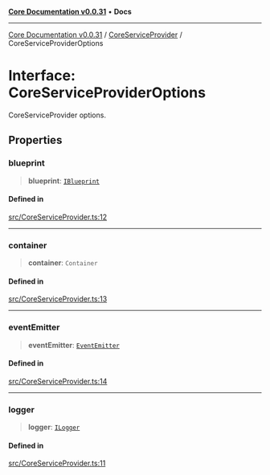 [**Core Documentation v0.0.31**](../../README.md) • **Docs**

***

[Core Documentation v0.0.31](../../modules.md) / [CoreServiceProvider](../README.md) / CoreServiceProviderOptions

# Interface: CoreServiceProviderOptions

CoreServiceProvider options.

## Properties

### blueprint

> **blueprint**: [`IBlueprint`](../../definitions/type-aliases/IBlueprint.md)

#### Defined in

[src/CoreServiceProvider.ts:12](https://github.com/stonemjs/core/blob/40e6656006329b0d27f05f845f48db22a574f5ce/src/CoreServiceProvider.ts#L12)

***

### container

> **container**: `Container`

#### Defined in

[src/CoreServiceProvider.ts:13](https://github.com/stonemjs/core/blob/40e6656006329b0d27f05f845f48db22a574f5ce/src/CoreServiceProvider.ts#L13)

***

### eventEmitter

> **eventEmitter**: [`EventEmitter`](../../events/EventEmitter/classes/EventEmitter.md)

#### Defined in

[src/CoreServiceProvider.ts:14](https://github.com/stonemjs/core/blob/40e6656006329b0d27f05f845f48db22a574f5ce/src/CoreServiceProvider.ts#L14)

***

### logger

> **logger**: [`ILogger`](../../definitions/interfaces/ILogger.md)

#### Defined in

[src/CoreServiceProvider.ts:11](https://github.com/stonemjs/core/blob/40e6656006329b0d27f05f845f48db22a574f5ce/src/CoreServiceProvider.ts#L11)
